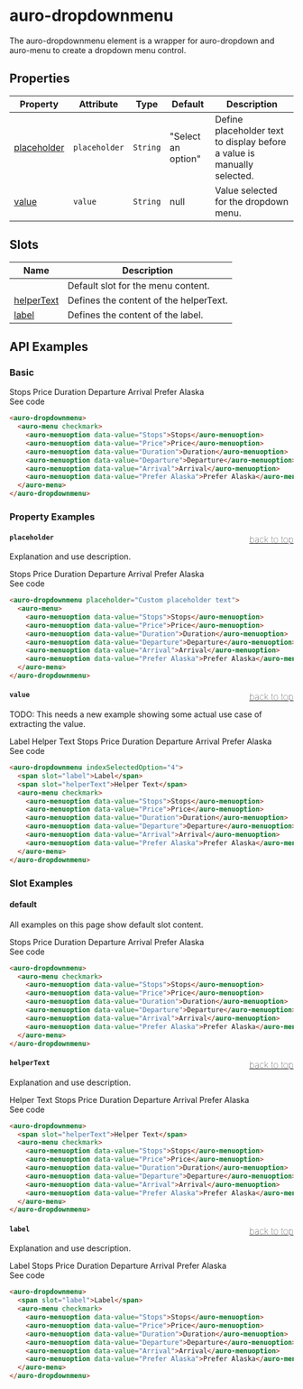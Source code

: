 

# auro-dropdownmenu

The auro-dropdownmenu element is a wrapper for auro-dropdown and auro-menu to create a dropdown menu control.

## Properties

| Property      | Attribute     | Type     | Default            | Description                                      |
|---------------|---------------|----------|--------------------|--------------------------------------------------|
| [placeholder](#placeholder) | `placeholder` | `String` | "Select an option" | Define placeholder text to display before a value is manually selected. |
| [value](#value)       | `value`       | `String` | null               | Value selected for the dropdown menu.            |

## Slots

| Name         | Description                            |
|--------------|----------------------------------------|
|              | Default slot for the menu content.     |
| [helperText](#helperText) | Defines the content of the helperText. |
| [label](#label)      | Defines the content of the label.      |

## API Examples

### Basic

<div class="twoColDemoRow">
  <div>
    <div class="exampleWrapper">
      <auro-dropdownmenu>
        <auro-menu checkmark>
          <auro-menuoption data-value="Stops">Stops</auro-menuoption>
          <auro-menuoption data-value="Price">Price</auro-menuoption>
          <auro-menuoption data-value="Duration">Duration</auro-menuoption>
          <auro-menuoption data-value="Departure">Departure</auro-menuoption>
          <auro-menuoption data-value="Arrival">Arrival</auro-menuoption>
          <auro-menuoption data-value="Prefer Alaska">Prefer Alaska</auro-menuoption>
        </auro-menu>
      </auro-dropdownmenu>
    </div>
<auro-accordion lowProfile justifyRight>
  <span slot="trigger">See code</span>

```html
<auro-dropdownmenu>
  <auro-menu checkmark>
    <auro-menuoption data-value="Stops">Stops</auro-menuoption>
    <auro-menuoption data-value="Price">Price</auro-menuoption>
    <auro-menuoption data-value="Duration">Duration</auro-menuoption>
    <auro-menuoption data-value="Departure">Departure</auro-menuoption>
    <auro-menuoption data-value="Arrival">Arrival</auro-menuoption>
    <auro-menuoption data-value="Prefer Alaska">Prefer Alaska</auro-menuoption>
  </auro-menu>
</auro-dropdownmenu>
```

</auro-accordion>

### Property Examples

#### <a name="placeholder"></a>`placeholder`<a href="#auro-dropdownmenu" style="float: right; font-size: 1rem; font-weight: 100;">back to top</a>
Explanation and use description.

<div class="exampleWrapper">
  <auro-dropdownmenu placeholder="Custom placeholder text">
    <auro-menu>
      <auro-menuoption data-value="Stops">Stops</auro-menuoption>
      <auro-menuoption data-value="Price">Price</auro-menuoption>
      <auro-menuoption data-value="Duration">Duration</auro-menuoption>
      <auro-menuoption data-value="Departure">Departure</auro-menuoption>
      <auro-menuoption data-value="Arrival">Arrival</auro-menuoption>
      <auro-menuoption data-value="Prefer Alaska">Prefer Alaska</auro-menuoption>
    </auro-menu>
  </auro-dropdownmenu>
</div>
<auro-accordion lowProfile justifyRight>
  <span slot="trigger">See code</span>

```html
<auro-dropdownmenu placeholder="Custom placeholder text">
  <auro-menu>
    <auro-menuoption data-value="Stops">Stops</auro-menuoption>
    <auro-menuoption data-value="Price">Price</auro-menuoption>
    <auro-menuoption data-value="Duration">Duration</auro-menuoption>
    <auro-menuoption data-value="Departure">Departure</auro-menuoption>
    <auro-menuoption data-value="Arrival">Arrival</auro-menuoption>
    <auro-menuoption data-value="Prefer Alaska">Prefer Alaska</auro-menuoption>
  </auro-menu>
</auro-dropdownmenu>
```

</auro-accordion>

#### <a name="value"></a>`value`<a href="#auro-dropdownmenu" style="float: right; font-size: 1rem; font-weight: 100;">back to top</a>
TODO: This needs a new example showing some actual use case of extracting the value.

<div class="exampleWrapper">
  <auro-dropdownmenu indexSelectedOption="4">
    <span slot="label">Label</span>
    <span slot="helperText">Helper Text</span>
    <auro-menu checkmark>
      <auro-menuoption data-value="Stops">Stops</auro-menuoption>
      <auro-menuoption data-value="Price">Price</auro-menuoption>
      <auro-menuoption data-value="Duration">Duration</auro-menuoption>
      <auro-menuoption data-value="Departure">Departure</auro-menuoption>
      <auro-menuoption data-value="Arrival">Arrival</auro-menuoption>
      <auro-menuoption data-value="Prefer Alaska">Prefer Alaska</auro-menuoption>
    </auro-menu>
  </auro-dropdownmenu>
</div>
<auro-accordion lowProfile justifyRight>
  <span slot="trigger">See code</span>

```html
<auro-dropdownmenu indexSelectedOption="4">
  <span slot="label">Label</span>
  <span slot="helperText">Helper Text</span>
  <auro-menu checkmark>
    <auro-menuoption data-value="Stops">Stops</auro-menuoption>
    <auro-menuoption data-value="Price">Price</auro-menuoption>
    <auro-menuoption data-value="Duration">Duration</auro-menuoption>
    <auro-menuoption data-value="Departure">Departure</auro-menuoption>
    <auro-menuoption data-value="Arrival">Arrival</auro-menuoption>
    <auro-menuoption data-value="Prefer Alaska">Prefer Alaska</auro-menuoption>
  </auro-menu>
</auro-dropdownmenu>
```

</auro-accordion>

### Slot Examples

#### default

All examples on this page show default slot content.

<div class="exampleWrapper">
  <auro-dropdownmenu>
    <auro-menu checkmark>
      <auro-menuoption data-value="Stops">Stops</auro-menuoption>
      <auro-menuoption data-value="Price">Price</auro-menuoption>
      <auro-menuoption data-value="Duration">Duration</auro-menuoption>
      <auro-menuoption data-value="Departure">Departure</auro-menuoption>
      <auro-menuoption data-value="Arrival">Arrival</auro-menuoption>
      <auro-menuoption data-value="Prefer Alaska">Prefer Alaska</auro-menuoption>
    </auro-menu>
  </auro-dropdownmenu>
</div>
<auro-accordion lowProfile justifyRight>
  <span slot="trigger">See code</span>

```html
<auro-dropdownmenu>
  <auro-menu checkmark>
    <auro-menuoption data-value="Stops">Stops</auro-menuoption>
    <auro-menuoption data-value="Price">Price</auro-menuoption>
    <auro-menuoption data-value="Duration">Duration</auro-menuoption>
    <auro-menuoption data-value="Departure">Departure</auro-menuoption>
    <auro-menuoption data-value="Arrival">Arrival</auro-menuoption>
    <auro-menuoption data-value="Prefer Alaska">Prefer Alaska</auro-menuoption>
  </auro-menu>
</auro-dropdownmenu>
```

</auro-accordion>

#### <a name="helperText"></a>`helperText`<a href="#auro-dropdownmenu" style="float: right; font-size: 1rem; font-weight: 100;">back to top</a>
Explanation and use description.

<div class="exampleWrapper">
  <auro-dropdownmenu>
    <span slot="helperText">Helper Text</span>
    <auro-menu checkmark>
      <auro-menuoption data-value="Stops">Stops</auro-menuoption>
      <auro-menuoption data-value="Price">Price</auro-menuoption>
      <auro-menuoption data-value="Duration">Duration</auro-menuoption>
      <auro-menuoption data-value="Departure">Departure</auro-menuoption>
      <auro-menuoption data-value="Arrival">Arrival</auro-menuoption>
      <auro-menuoption data-value="Prefer Alaska">Prefer Alaska</auro-menuoption>
    </auro-menu>
  </auro-dropdownmenu>
</div>
<auro-accordion lowProfile justifyRight>
  <span slot="trigger">See code</span>

```html
<auro-dropdownmenu>
  <span slot="helperText">Helper Text</span>
  <auro-menu checkmark>
    <auro-menuoption data-value="Stops">Stops</auro-menuoption>
    <auro-menuoption data-value="Price">Price</auro-menuoption>
    <auro-menuoption data-value="Duration">Duration</auro-menuoption>
    <auro-menuoption data-value="Departure">Departure</auro-menuoption>
    <auro-menuoption data-value="Arrival">Arrival</auro-menuoption>
    <auro-menuoption data-value="Prefer Alaska">Prefer Alaska</auro-menuoption>
  </auro-menu>
</auro-dropdownmenu>
```

</auro-accordion>

#### <a name="label"></a>`label`<a href="#auro-dropdownmenu" style="float: right; font-size: 1rem; font-weight: 100;">back to top</a>
Explanation and use description.

<div class="exampleWrapper">
  <auro-dropdownmenu>
    <span slot="label">Label</span>
    <auro-menu checkmark>
      <auro-menuoption data-value="Stops">Stops</auro-menuoption>
      <auro-menuoption data-value="Price">Price</auro-menuoption>
      <auro-menuoption data-value="Duration">Duration</auro-menuoption>
      <auro-menuoption data-value="Departure">Departure</auro-menuoption>
      <auro-menuoption data-value="Arrival">Arrival</auro-menuoption>
      <auro-menuoption data-value="Prefer Alaska">Prefer Alaska</auro-menuoption>
    </auro-menu>
  </auro-dropdownmenu>
</div>
<auro-accordion lowProfile justifyRight>
  <span slot="trigger">See code</span>

```html
<auro-dropdownmenu>
  <span slot="label">Label</span>
  <auro-menu checkmark>
    <auro-menuoption data-value="Stops">Stops</auro-menuoption>
    <auro-menuoption data-value="Price">Price</auro-menuoption>
    <auro-menuoption data-value="Duration">Duration</auro-menuoption>
    <auro-menuoption data-value="Departure">Departure</auro-menuoption>
    <auro-menuoption data-value="Arrival">Arrival</auro-menuoption>
    <auro-menuoption data-value="Prefer Alaska">Prefer Alaska</auro-menuoption>
  </auro-menu>
</auro-dropdownmenu>
```

</auro-accordion>

